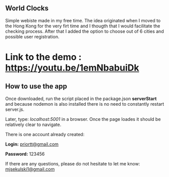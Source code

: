 ## World Clocks
Simple webiste made in my free time.
The idea originated when I moved to the Hong Kong for the very firt time and I thougth that I would facilitate the checking process. After that I added the option to choose out of 6 cities and possible user registration. 

# Link to the demo : https://youtu.be/1emNbabuiDk

## How to use the app
Once downloaded, run the script placed in the package.json **serverStart** and because nodemon is also installed there is no need to constantly restart server.js.

Later, type: _localhost:5001_ in a browser.
Once the page loades it should be relatively clear to navigate.

There is one account already created:

**Login:** priortt@gmail.com

**Password:** 123456


If there are any questions, please do not hesitate to let me know:
mjsekulski1@gmail.com

